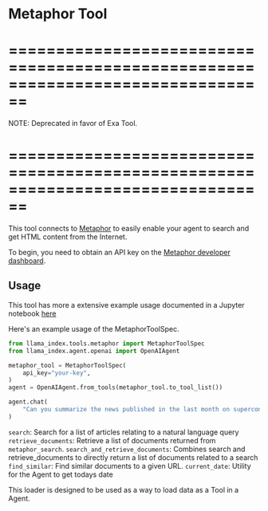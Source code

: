 # Metaphor Tool

# ================================================================================

NOTE: Deprecated in favor of Exa Tool.

# ================================================================================

This tool connects to [Metaphor](https://metaphor.systems/) to easily enable
your agent to search and get HTML content from the Internet.

To begin, you need to obtain an API key on the [Metaphor developer dashboard](https://dashboard.metaphor.systems).

## Usage

This tool has more a extensive example usage documented in a Jupyter notebook [here](https://github.com/emptycrown/llama-hub/tree/main/llama_hub/tools/notebooks/metaphor.ipynb)

Here's an example usage of the MetaphorToolSpec.

```python
from llama_index.tools.metaphor import MetaphorToolSpec
from llama_index.agent.openai import OpenAIAgent

metaphor_tool = MetaphorToolSpec(
    api_key="your-key",
)
agent = OpenAIAgent.from_tools(metaphor_tool.to_tool_list())

agent.chat(
    "Can you summarize the news published in the last month on superconductors"
)
```

`search`: Search for a list of articles relating to a natural language query
`retrieve_documents`: Retrieve a list of documents returned from `metaphor_search`.
`search_and_retrieve_documents`: Combines search and retrieve_documents to directly return a list of documents related to a search
`find_similar`: Find similar documents to a given URL.
`current_date`: Utility for the Agent to get todays date

This loader is designed to be used as a way to load data as a Tool in a Agent.
